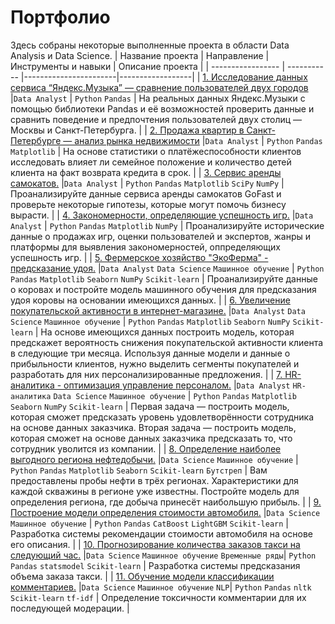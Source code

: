 # Портфолио
Здесь собраны некоторые выполненные проекта в области Data Analysis и Data Science.
| Название проекта  | Направление | Инструменты и навыки  | Описание проекта | 
| ----------------- | ----------- |-----------------------|------------------|
| [1. Исследование данных сервиса “Яндекс.Музыка” — сравнение пользователей двух городов](https://github.com/GermanRode2000/portfolio/tree/main/yandex-music) |`Data Analyst`  |    `Python` `Pandas`     | На реальных данных Яндекс.Музыки c помощью библиотеки Pandas и её возможностей проверить данные и сравнить поведение и предпочтения пользователей двух столиц — Москвы и Санкт-Петербурга.      |
| [2. Продажа квартир в Санкт-Петербурге — анализ рынка недвижимости](https://github.com/GermanRode2000/portfolio/tree/main/real-estate-market) |`Data Analyst`  |    `Python` `Pandas` `Matplotlib`     | На основе статистики о платёжеспособности клиентов исследовать влияет ли семейное положение и количество детей клиента на факт возврата кредита в срок.      |
| [3. Сервис аренды самокатов.](https://github.com/GermanRode2000/portfolio/tree/main/scooter-service) |`Data Analyst`  |   `Python` `Pandas` `Matplotlib` `SciPy` `NumPy`     | Проанализируйте данные сервиса аренды самокатов GoFast и проверьте некоторые гипотезы, которые могут помочь бизнесу вырасти.      |
| [4. Закономерности, определяющие успешность игр.](https://github.com/GermanRode2000/portfolio/tree/main/success-of-the-games) |`Data Analyst`  |   `Python` `Pandas` `Matplotlib` `NumPy`     | Проанализируйте исторические данные о продажах игр, оценки пользователей и экспертов, жанры и платформы для выявления закономерностей, оппределяющих успешность игр.      |
| [5. Фермерское хозяйство "ЭкоФерма" - предсказание удоя.](https://github.com/GermanRode2000/portfolio/tree/main/ferma-cow) |`Data Analyst` `Data Science` `Машинное обучение` |   `Python` `Pandas` `Matplotlib` `Seaborn` `NumPy` `Scikit-learn`    | Проанализируйте данные о коровах и постройте модель машинного обучения для предсказания удоя коровы на основании имеющихся данных.      |
| [6. Увеличение покупательской активности в интернет-магазине.](https://github.com/GermanRode2000/portfolio/tree/main/customer-activity) |`Data Analyst` `Data Science` `Машинное обучение` |   `Python` `Pandas` `Matplotlib` `Seaborn` `NumPy` `Scikit-learn`     | На основе имеющихся данных построить модель, которая предскажет вероятность снижения покупательской активности клиента в следующие три месяца. Используя данные модели и данные о прибыльности клиентов, нужно выделить сегменты покупателей и разработать для них персонализированные предложения. |
| [7. HR-аналитика - оптимизация управление персоналом.](https://github.com/GermanRode2000/portfolio/tree/main/employee-satisfaction) |`Data Analyst` `HR-аналитика` `Data Science` `Машинное обучение` |   `Python` `Pandas` `Matplotlib` `Seaborn` `NumPy` `Scikit-learn`     | Первая задача — построить модель, которая сможет предсказать уровень удовлетворённости сотрудника на основе данных заказчика. Вторая задача — построить модель, которая сможет на основе данных заказчика предсказать то, что сотрудник уволится из компании. |
| [8. Определение наиболее выгодного региона нефтедобычи.](https://github.com/GermanRode2000/portfolio/tree/main/oil-well-selection) |`Data Science` `Машинное обучение` |   `Python` `Pandas` `Matplotlib` `Seaborn` `Scikit-learn` `Бутстреп`     | Вам предоставлены пробы нефти в трёх регионах. Характеристики для каждой скважины в регионе уже известны. Постройте модель для определения региона, где добыча принесёт наибольшую прибыль. |
| [9. Построение модели определения стоимости автомобиля.](https://github.com/GermanRode2000/portfolio/tree/main/car-valuation) |`Data Science` `Машинное обучение` |   `Python` `Pandas` `CatBoost` `LightGBM` `Scikit-learn`     | Разработка системы рекомендации стоимости автомобиля на основе его описания. |
| [10. Прогнозирование количества заказов такси на следующий час.](https://github.com/GermanRode2000/portfolio/tree/main/taxi-order-forecast) |`Data Science` `Машинное обучение` `Временные ряды`|   `Python` `Pandas` `statsmodel` `Scikit-learn`     | Разработка системы предсказания объема заказа такси. |
| [11. Обучение модели классификации комментариев.](https://github.com/GermanRode2000/portfolio/tree/main/toxic-comments) |`Data Science` `Машинное обучение` `NLP`|   `Python` `Pandas` `nltk` `Scikit-learn` `tf-idf`     | Определение токсичности комментарии для их последующей модерации. |
